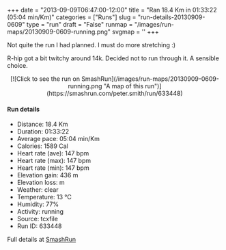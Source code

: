 +++
date = "2013-09-09T06:47:00-12:00"
title = "Ran 18.4 Km in 01:33:22 (05:04 min/Km)"
categories = ["Runs"]
slug = "run-details-20130909-0609"
type = "run"
draft = "False"
runmap = "/images/run-maps/20130909-0609-running.png"
svgmap = '<polyline points="53 63, 54 62, 55 59, 52 58, 50 58, 45 60, 37 66, 27 70, 25 68, 24 66, 22 64, 19 64, 15 65, 9 63, 6 59, 0 53, 3 51, 7 50, 9 49, 12 49, 15 47, 15 46, 17 46, 20 43, 28 42, 28 40, 27 35, 28 31, 29 30, 31 29, 31 32, 31 33, 34 36, 36 38, 37 39, 40 39, 44 41, 44 40, 45 40, 47 35, 52 31, 52 31, 53 32, 49 35, 48 36, 48 36, 51 37, 51 37, 52 38, 53 37, 56 38, 61 40, 62 40, 68 41, 72 42, 76 44, 81 45, 88 45, 93 46, 96 47, 100 51, 95 46, 94 46, 89 45, 84 46, 83 47, 81 48, 79 47, 77 47">'
+++

Not quite the run I had planned. I must do more stretching :)

R-hip got a bit twitchy around 14k. Decided not to run through it. A sensible choice. 



<!--more-->

<center>
[![Click to see the run on SmashRun](/images/run-maps/20130909-0609-running.png "A map of this run")](https://smashrun.com/peter.smith/run/633448)
</center>

#### Run details

* Distance: 18.4 Km
* Duration: 01:33:22
* Average pace: 05:04 min/Km
* Calories: 1589 Cal
* Heart rate (ave): 147 bpm
* Heart rate (max): 147 bpm
* Heart rate (min): 147 bpm
* Elevation gain: 436 m
* Elevation loss:  m
* Weather: clear
* Temperature: 13 &deg;C
* Humidity: 77%
* Activity: running
* Source: tcxfile
* Run ID: 633448

Full details at [SmashRun](https://smashrun.com/peter.smith/run/633448)